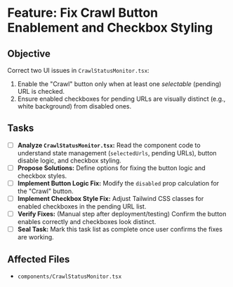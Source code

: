 # Feature: Fix Crawl Button Enablement and Checkbox Styling

## Objective
Correct two UI issues in `CrawlStatusMonitor.tsx`:
1.  Enable the "Crawl" button only when at least one *selectable* (pending) URL is checked.
2.  Ensure enabled checkboxes for pending URLs are visually distinct (e.g., white background) from disabled ones.

## Tasks

-   [ ] **Analyze `CrawlStatusMonitor.tsx`:** Read the component code to understand state management (`selectedUrls`, pending URLs), button disable logic, and checkbox styling.
-   [ ] **Propose Solutions:** Define options for fixing the button logic and checkbox styles.
-   [ ] **Implement Button Logic Fix:** Modify the `disabled` prop calculation for the "Crawl" button.
-   [ ] **Implement Checkbox Style Fix:** Adjust Tailwind CSS classes for enabled checkboxes in the pending URL list.
-   [ ] **Verify Fixes:** (Manual step after deployment/testing) Confirm the button enables correctly and checkboxes look distinct.
-   [ ] **Seal Task:** Mark this task list as complete once user confirms the fixes are working.

## Affected Files
-   `components/CrawlStatusMonitor.tsx`